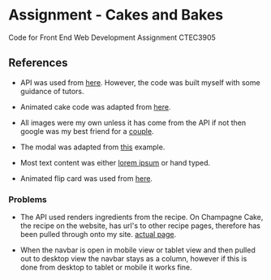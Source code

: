# Assignment - Cakes and Bakes
Code for Front End Web Development Assignment CTEC3905

## References

- API was used from [here](https://developer.edamam.com/edamam-docs-recipe-api).
However, the code was built myself with some guidance of tutors.

- Animated cake code was adapted from [here](https://github.com/elenatorro/CSSCake).

- All images were my own unless it has come from the API if not then google was my best friend for a [couple](https://www.google.com/search?q=cake&tbm=isch&ved=2ahUKEwiCl7ncgszoAhXr2eAKHcA_DzkQ2-cCegQIABAA&oq=ca&gs_lcp=CgNpbWcQARgAMgQIIxAnMgQIIxAnMgQIABBDMgQIABBDMgQIABBDMgQIABBDMgQIABBDMgQIABBDMgQIABBDMgQIABBDOgcIIxDqAhAnUOVHWM9UYKFeaAFwAHgCgAFZiAGBA5IBATWYAQCgAQGqAQtnd3Mtd2l6LWltZ7ABCg&sclient=img&ei=TgyHXoK4NOuzgwfA_7zIAw&bih=657&biw=1366&rlz=1C1CHBF_enGB882GB882&safe=off&hl=en-GB).

- The modal was adapted from [this](https://www.cssscript.com/demo/simplest-modal-component-pure-javascript/) example.

- Most text content was either [lorem ipsum](https://www.lipsum.com/) or hand typed.

- Animated flip card was used from [here](https://www.w3schools.com/howto/tryit.asp?filename=tryhow_css_flip_card).

### Problems
- The API used renders ingredients from the recipe. On Champagne Cake, the recipe on the website, has url's to other recipe pages, therefore has been pulled through onto my site. [actual page](https://api.edamam.com/recipe/champagne-cake-2a64d9455d37807aef0e5674bfa57928/cake).

- When the navbar is open in mobile view or tablet view and then pulled out to desktop view the navbar stays as a column, however if this is done from desktop to tablet or mobile it works fine.
